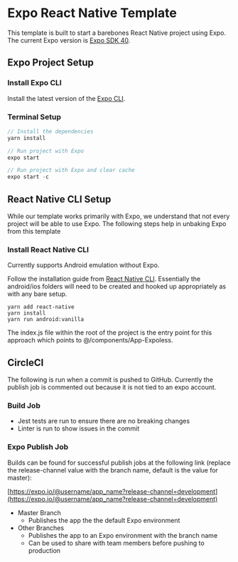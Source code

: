 # Expo React Native Template

This template is built to start a barebones React Native project using Expo.
The current Expo version is [Expo SDK 40](https://blog.expo.io/expo-sdk-40-is-now-available-d4d73e67da33).

## Expo Project Setup
### Install Expo CLI
Install the latest version of the [Expo CLI](https://docs.expo.io/versions/latest/get-started/installation/).

### Terminal Setup
```javascript
// Install the dependencies
yarn install

// Run project with Expo
expo start

// Run project with Expo and clear cache
expo start -c
```

## React Native CLI Setup
While our template works primarily with Expo, we understand that not every project will be able to use Expo. The following steps help in unbaking Expo from this template

### Install React Native CLI
Currently supports Android emulation without Expo.

Follow the installation guide from [React Native CLI](https://reactnative.dev/docs/environment-setup).
Essentially the android/ios folders will need to be created and hooked up appropriately as with any bare setup.

```
yarn add react-native
yarn install
yarn run android:vanilla
```

The index.js file within the root of the project is the entry point for this approach which points to @/components/App-Expoless.

## CircleCI
The following is run when a commit is pushed to GitHub. Currently the publish job is commented out because it is not tied to an expo account.
### Build Job
* Jest tests are run to ensure there are no breaking changes
* Linter is run to show issues in the commit 

### Expo Publish Job
Builds can be found for successful publish jobs at the following link (replace the release-channel value with the branch name, default is the value for master):

[https://expo.io/@username/app_name?release-channel=development](https://expo.io/@username/app_name?release-channel=development)

* Master Branch
  * Publishes the app the the default Expo environment
* Other Branches
  * Publishes the app to an Expo environment with the branch name
  * Can be used to share with team members before pushing to production